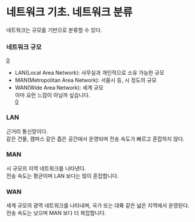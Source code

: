 # 네트워크 기초. 네트워크 분류
네트워크는 규모를 기반으로 분류할 수 있다.  

### 네트워크 규모
[0](./images/ns.png)  
- LAN(Local Area Network): 사무실과 개인적으로 소유 가능한 규모  
- MAN(Metropolitan Area Network): 서울시 등, 시 정도의 규모  
- WAN(Wide Area Network): 세계 규모  
아마 요런 느낌이 아닐까 싶습니다.  
[0](./images/nslanman.png)

### LAN
근거리 통신망이다.  
같은 건물, 캠퍼스 같은 좁은 공간에서 운영되며 전송 속도가 빠르고 혼잡하지 않다.  

### MAN
시 규모의 지역 네트워크를 나타낸다.  
전송 속도는 평균이며 LAN 보다는 많이 혼잡합니다.  
### WAN
세계 규모의 광역 네트워크를 나타내며, 국가 또는 대륙 같은 넓은 지역에서 운영된다.   
전송 속도는 낮으며 MAN 보다 더 복잡합니다.  
